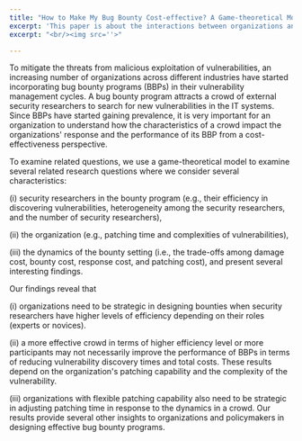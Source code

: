 ```yaml
---
title: "How to Make My Bug Bounty Cost-effective? A Game-theoretical Model"
excerpt: 'This paper is about the interactions between organizations and a crowd of security researchers in bug bounty programs.'
excerpt: "<br/><img src=''>"

---
```


To mitigate the threats from malicious exploitation of vulnerabilities, an increasing number of organizations across different industries have started incorporating bug bounty programs (BBPs) in their vulnerability management cycles. A bug bounty program attracts a crowd of external security researchers to search for new vulnerabilities in the IT systems. Since BBPs have started gaining prevalence, it is very important for an organization to understand how the characteristics of a crowd impact the organizations' response and the performance of its BBP from a cost-effectiveness perspective. 

To examine related questions, we use a game-theoretical model to examine several related research questions where we consider several characteristics:

(i) security researchers in the bounty program (e.g., their efficiency in discovering vulnerabilities, heterogeneity among the security researchers, and the number of security researchers),

(ii) the organization (e.g., patching time and complexities of vulnerabilities), 

(iii) the dynamics of the bounty setting (i.e., the trade-offs among damage cost, bounty cost, response cost, and patching cost), and present several interesting findings. 

Our findings reveal that 

(i) organizations need to be strategic in designing bounties when security researchers have higher levels of efficiency depending on their roles (experts or novices). 

(ii) a more effective crowd in terms of higher efficiency level or more participants may not necessarily improve the performance of BBPs in terms of reducing vulnerability discovery times and total costs. These results depend on the organization's patching capability and the complexity of the vulnerability.

(iii) organizations with flexible patching capability also need to be strategic in adjusting patching time in response to the dynamics in a crowd. Our results provide several other insights to organizations and policymakers in designing effective bug bounty programs.